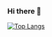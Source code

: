 ### Hi there 👋

[![Top Langs](https://github-readme-stats.vercel.app/api/top-langs/?username=Nandem1)](https://github.com/anuraghazra/github-readme-stats)
